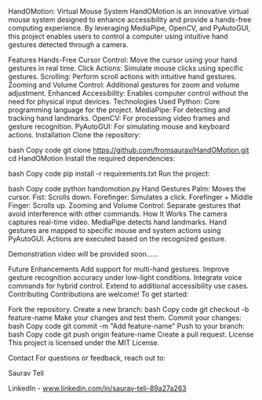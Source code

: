 <!-- python packages needs to install

opencv-python, 
pycaw, 
pyautogui, 
autopy, 
mediapipe, 
numpy -->


HandOMotion: Virtual Mouse System
HandOMotion is an innovative virtual mouse system designed to enhance accessibility and provide a hands-free computing experience. By leveraging MediaPipe, OpenCV, and PyAutoGUI, this project enables users to control a computer using intuitive hand gestures detected through a camera.

Features
Hands-Free Cursor Control: Move the cursor using your hand gestures in real time.
Click Actions: Simulate mouse clicks using specific gestures.
Scrolling: Perform scroll actions with intuitive hand gestures.
Zooming and Volume Control: Additional gestures for zoom and volume adjustment.
Enhanced Accessibility: Enables computer control without the need for physical input devices.
Technologies Used
Python: Core programming language for the project.
MediaPipe: For detecting and tracking hand landmarks.
OpenCV: For processing video frames and gesture recognition.
PyAutoGUI: For simulating mouse and keyboard actions.
Installation
Clone the repository:

bash
Copy code
git clone https://github.com/fromsaurav/HandOMotion.git
cd HandOMotion
Install the required dependencies:

bash
Copy code
pip install -r requirements.txt
Run the project:

bash
Copy code
python handomotion.py
Hand Gestures
Palm: Moves the cursor.
Fist: Scrolls down.
Forefinger: Simulates a click.
Forefinger + Middle Finger: Scrolls up.
Zooming and Volume Control: Separate gestures that avoid interference with other commands.
How It Works
The camera captures real-time video.
MediaPipe detects hand landmarks.
Hand gestures are mapped to specific mouse and system actions using PyAutoGUI.
Actions are executed based on the recognized gesture.


Demonstration video will be provided soon......

Future Enhancements
Add support for multi-hand gestures.
Improve gesture recognition accuracy under low-light conditions.
Integrate voice commands for hybrid control.
Extend to additional accessibility use cases.
Contributing
Contributions are welcome! To get started:

Fork the repository.
Create a new branch:
bash
Copy code
git checkout -b feature-name
Make your changes and test them.
Commit your changes:
bash
Copy code
git commit -m "Add feature-name"
Push to your branch:
bash
Copy code
git push origin feature-name
Create a pull request.
License
This project is licensed under the MIT License.

Contact
For questions or feedback, reach out to:

Saurav Teli

LinkedIn - www.linkedin.com/in/saurav-teli-89a27a263

